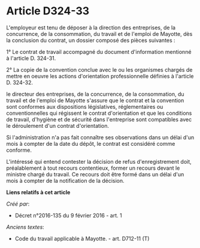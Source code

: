 # Article D324-33

L'employeur est tenu de déposer à la direction des entreprises, de la concurrence, de la consommation, du travail et de
l'emploi de Mayotte, dès la conclusion du contrat, un dossier composé des pièces suivantes : 

1° Le contrat de travail accompagné du document d'information mentionné à l'article D. 324-31.

2° La copie de la convention conclue avec le ou les organismes chargés de mettre en oeuvre les actions d'orientation
professionnelle définies à l'article D. 324-32.

le directeur des entreprises, de la concurrence, de la consommation, du travail et de l'emploi de Mayotte s'assure que le
contrat et la convention sont conformes aux dispositions législatives, réglementaires ou conventionnelles qui régissent le
contrat d'orientation et que les conditions de travail, d'hygiène et de sécurité dans l'entreprise sont compatibles avec le
déroulement d'un contrat d'orientation. 

Si l'administration n'a pas fait connaître ses observations dans un délai d'un mois à compter de la date du dépôt, le contrat
est considéré comme conforme. 

L'intéressé qui entend contester la décision de refus d'enregistrement doit, préalablement à tout recours contentieux, former
un recours devant le ministre chargé du travail. Ce recours doit être formé dans un délai d'un mois à compter de la
notification de la décision.

**Liens relatifs à cet article**

_Créé par_:

  - Décret n°2016-135 du 9 février 2016 - art. 1

_Anciens textes_:

  - Code du travail applicable à Mayotte. - art. D712-11 (T)
